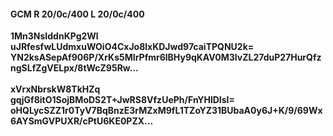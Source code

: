 #### GCM R 20/0c/400 L 20/0c/400
**1Mn3NsIddnKPg2Wl**<br/>**uJRfesfwLUdmxuWOiO4CxJo8lxKDJwd97caiTPQNU2k=**<br/>**YN2ksASepAf906P/XrKs5MIrPfmr6lBHy9qKAV0M3lvZL27duP27HurQfzngSLfZgVELpx/8tWcZ95Rw...**<br/><br/>
**xVrxNbrskW8TkHZq**<br/>**gqjGf8itO1SojBMoDS2T+JwRS8VfzUePh/FnYHlDIsI=**<br/>**oHQLycSZZ1r0TyV7BqBnzE3rMZxM9fL1TZoYZ31BUbaA0y6J+K/9/69Wx6AYSmGVPUXR/cPtU6KE0PZX...**